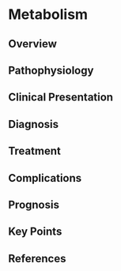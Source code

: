 # Metabolism

## Overview


## Pathophysiology


## Clinical Presentation


## Diagnosis


## Treatment


## Complications


## Prognosis


## Key Points


## References